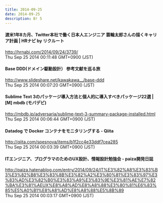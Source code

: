 ```yaml
---
title: 2014-09-25
date: 2014-09-25
description: B! 5
---
```


#### 渡米1年8カ月、Twitter本社で働く日本人エンジニア 蓑輪太郎さんの描くキャリア計画 | HRナビ by リクルート
http://hrnabi.com/2014/09/24/3739/<br>
Thu Sep 25 2014 00:11:48 GMT+0900 (JST)<br>


#### Base DDD(ドメイン駆動設計） 参考文献を巡る旅
http://www.slideshare.net/kawakawa__/base-ddd<br>
Thu Sep 25 2014 00:07:20 GMT+0900 (JST)<br>


#### Sublime Text 3のパッケージ導入方法と個人的に導入すべきパッケージ22選 | [M] mbdb (モバデビ)
http://mbdb.jp/adversaria/sublime-text-3-summary-package-installed.html<br>
Thu Sep 25 2014 00:06:44 GMT+0900 (JST)<br>


#### Datadog で Docker コンテナをモニタリングする - Qiita
http://qiita.com/spesnova/items/b1f2cc4e33ddf7cea285<br>
Thu Sep 25 2014 00:03:39 GMT+0900 (JST)<br>


#### ITエンジニア、プログラマのためのUX設計、情報設計勉強会 - paiza開発日誌
http://paiza.hatenablog.com/entry/2014/09/24/IT%E3%82%A8%E3%83%B3%E3%82%B8%E3%83%8B%E3%82%A2%E3%80%81%E3%83%97%E3%83%AD%E3%82%B0%E3%83%A9%E3%83%9E%E3%81%AE%E7%82%BA%E3%81%AEUX%E8%A8%AD%E8%A8%88%E3%80%81%E6%83%85%E5%A0%B1%E8%A8%AD%E8%A8%88%E5%8B%89<br>
Thu Sep 25 2014 00:03:17 GMT+0900 (JST)<br>


